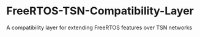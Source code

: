 # FreeRTOS-TSN-Compatibility-Layer
A compatibility layer for extending FreeRTOS features over TSN networks
